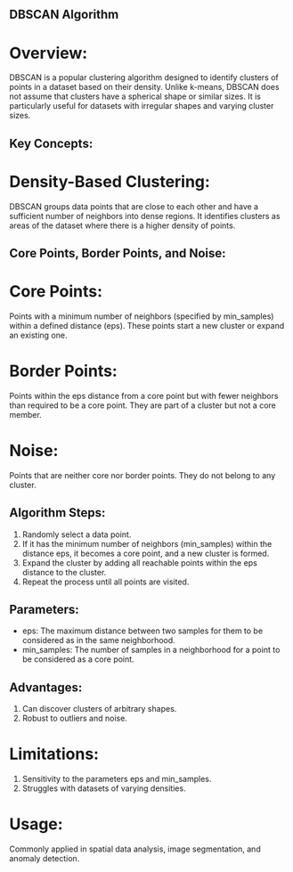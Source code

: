 ## DBSCAN Algorithm
# Overview:
DBSCAN is a popular clustering algorithm designed to identify clusters of points in a dataset based on their density. Unlike k-means, DBSCAN does not assume that clusters have a spherical shape or similar sizes. It is particularly useful for datasets with irregular shapes and varying cluster sizes.

## Key Concepts:

# Density-Based Clustering:
DBSCAN groups data points that are close to each other and have a sufficient number of neighbors into dense regions.
It identifies clusters as areas of the dataset where there is a higher density of points.

## Core Points, Border Points, and Noise:

# Core Points: 
Points with a minimum number of neighbors (specified by min_samples) within a defined distance (eps). These points start a new cluster or expand an existing one.
# Border Points: 
Points within the eps distance from a core point but with fewer neighbors than required to be a core point. They are part of a cluster but not a core member.
# Noise: 
Points that are neither core nor border points. They do not belong to any cluster.


## Algorithm Steps:
1. Randomly select a data point.
2. If it has the minimum number of neighbors (min_samples) within the distance eps, it becomes a core point, and a new cluster is formed.
3. Expand the cluster by adding all reachable points within the eps distance to the cluster.
4. Repeat the process until all points are visited.

## Parameters:
* eps: The maximum distance between two samples for them to be considered as in the same neighborhood.
* min_samples: The number of samples in a neighborhood for a point to be considered as a core point.

## Advantages:
1. Can discover clusters of arbitrary shapes.
2. Robust to outliers and noise.

# Limitations:
1. Sensitivity to the parameters eps and min_samples.
2. Struggles with datasets of varying densities.

# Usage:
Commonly applied in spatial data analysis, image segmentation, and anomaly detection.
